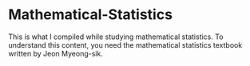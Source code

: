 # Mathematical-Statistics

This is what I compiled while studying mathematical statistics.
To understand this content, you need the mathematical statistics textbook written by Jeon Myeong-sik.
